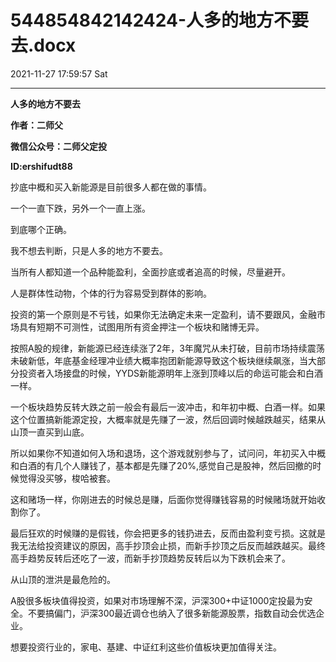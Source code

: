 # 544854842142424-人多的地方不要去.docx

2021-11-27 17:59:57 Sat

----

__人多的地方不要去__

__作者：二师父__

__微信公众号：二师父定投__

__ID:ershifudt88__

抄底中概和买入新能源是目前很多人都在做的事情。

一个一直下跌，另外一个一直上涨。

到底哪个正确。

我不想去判断，只是人多的地方不要去。

当所有人都知道一个品种能盈利，全面抄底或者追高的时候，尽量避开。

人是群体性动物，个体的行为容易受到群体的影响。

投资的第一个原则是不亏钱，如果你无法确定未来一定盈利，请不要跟风，金融市场具有短期不可测性，试图用所有资金押注一个板块和赌博无异。

按照A股的规律，新能源已经连续涨了2年，3年魔咒从未打破，目前市场持续震荡未破新低，年底基金经理冲业绩大概率抱团新能源导致这个板块继续飙涨，当大部分投资者入场接盘的时候，YYDS新能源明年上涨到顶峰以后的命运可能会和白酒一样。

一个板块趋势反转大跌之前一般会有最后一波冲击，和年初中概、白酒一样。如果这个位置搞新能源定投，大概率就是先赚了一波，然后回调时候越跌越买，结果从山顶一直买到山底。

所以如果你不知道如何入场和退场，这个游戏就别参与了，试问问，年初买入中概和白酒的有几个人赚钱了，基本都是先赚了20%,感觉自己是股神，然后回撤的时候觉得没买够，梭哈被套。

这和赌场一样，你刚进去的时候总是赚，后面你觉得赚钱容易的时候赌场就开始收割你了。

最后狂欢的时候赚的是假钱，你会把更多的钱扔进去，反而由盈利变亏损。这就是我无法给投资建议的原因，高手抄顶会止损，而新手抄顶之后反而越跌越买。最终高手趋势反转后还吃了一波，而新手抄顶趋势反转后以为下跌机会来了。

从山顶的泄洪是最危险的。

A股很多板块值得投资，如果对市场理解不深，沪深300\+中证1000定投最为安全。不要搞偏门，沪深300最近调仓也纳入了很多新能源股票，指数自动会优选企业。

想要投资行业的，家电、基建、中证红利这些价值板块更加值得关注。


